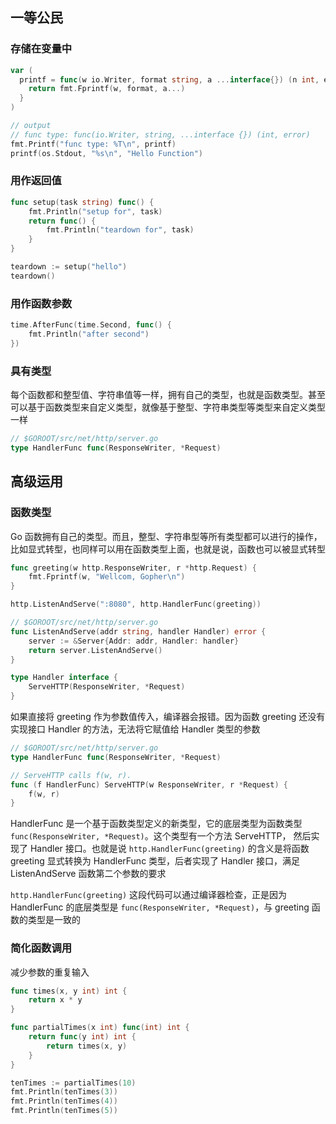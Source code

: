## 一等公民

### 存储在变量中

```go
var (
  printf = func(w io.Writer, format string, a ...interface{}) (n int, err error) {
    return fmt.Fprintf(w, format, a...)
  }
)

// output
// func type: func(io.Writer, string, ...interface {}) (int, error)
fmt.Printf("func type: %T\n", printf)
printf(os.Stdout, "%s\n", "Hello Function")
```

### 用作返回值

```go
func setup(task string) func() {
	fmt.Println("setup for", task)
	return func() {
		fmt.Println("teardown for", task)
	}
}

teardown := setup("hello")
teardown()
```

### 用作函数参数

```go
time.AfterFunc(time.Second, func() {
    fmt.Println("after second")
})
```

### 具有类型

每个函数都和整型值、字符串值等一样，拥有自己的类型，也就是函数类型。甚至可以基于函数类型来自定义类型，就像基于整型、字符串类型等类型来自定义类型一样

```go
// $GOROOT/src/net/http/server.go
type HandlerFunc func(ResponseWriter, *Request)
```

## 高级运用

### 函数类型

Go 函数拥有自己的类型。而且，整型、字符串型等所有类型都可以进行的操作，比如显式转型，也同样可以用在函数类型上面，也就是说，函数也可以被显式转型

```go
func greeting(w http.ResponseWriter, r *http.Request) {
	fmt.Fprintf(w, "Wellcom, Gopher\n")
}

http.ListenAndServe(":8080", http.HandlerFunc(greeting))

// $GOROOT/src/net/http/server.go
func ListenAndServe(addr string, handler Handler) error {
	server := &Server{Addr: addr, Handler: handler}
	return server.ListenAndServe()
}

type Handler interface {
	ServeHTTP(ResponseWriter, *Request)
}
```

如果直接将 greeting 作为参数值传入，编译器会报错。因为函数 greeting 还没有实现接口 Handler 的方法，无法将它赋值给 Handler 类型的参数

```go
// $GOROOT/src/net/http/server.go
type HandlerFunc func(ResponseWriter, *Request)

// ServeHTTP calls f(w, r).
func (f HandlerFunc) ServeHTTP(w ResponseWriter, r *Request) {
	f(w, r)
}
```

HandlerFunc 是一个基于函数类型定义的新类型，它的底层类型为函数类型 `func(ResponseWriter, *Request)`。这个类型有一个方法 ServeHTTP， 然后实现了 Handler 接口。也就是说 `http.HandlerFunc(greeting)` 的含义是将函数 greeting 显式转换为 HandlerFunc 类型，后者实现了 Handler 接口，满足 ListenAndServe 函数第二个参数的要求

`http.HandlerFunc(greeting)` 这段代码可以通过编译器检查，正是因为 HandlerFunc 的底层类型是 `func(ResponseWriter, *Request)`，与 greeting 函数的类型是一致的

### 简化函数调用

减少参数的重复输入

```go
func times(x, y int) int {
	return x * y
}

func partialTimes(x int) func(int) int {
	return func(y int) int {
		return times(x, y)
	}
}

tenTimes := partialTimes(10)
fmt.Println(tenTimes(3))
fmt.Println(tenTimes(4))
fmt.Println(tenTimes(5))
```